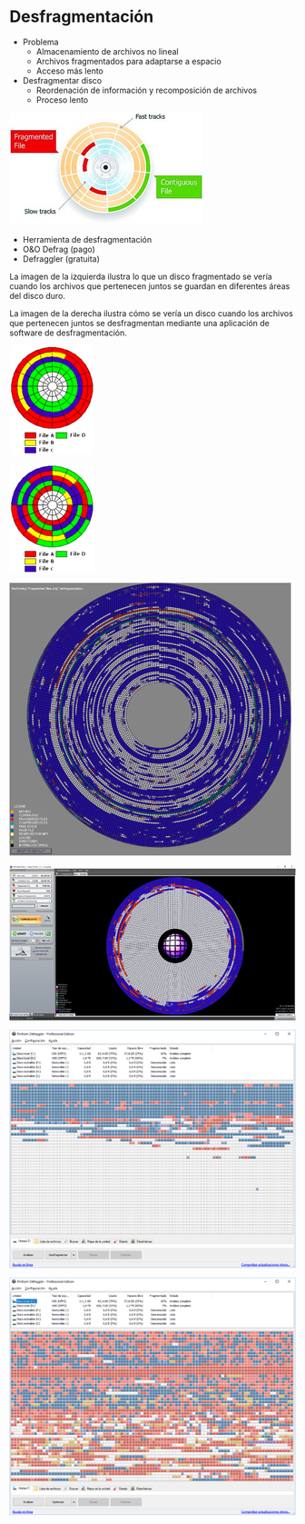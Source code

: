 # Desfragmentación

* Problema
  * Almacenamiento de archivos no lineal
  * Archivos fragmentados para adaptarse a espacio
  * Acceso más lento
* Desfragmentar disco
  * Reordenación de información y recomposición de archivos
  * Proceso lento

![imagen](img/5_Herramientas_de_comprobaci%C3%B3n_y_optimizaci%C3%B3n_de_soportes_de_info9.jpg)

  * Herramienta de desfragmentación
  * O&O Defrag \(pago\)
  * Defraggler \(gratuita\)

La imagen de la izquierda ilustra lo que un disco fragmentado se vería cuando los archivos que pertenecen juntos se guardan en diferentes áreas del disco duro\.

La imagen de la derecha ilustra cómo se vería un disco cuando los archivos que pertenecen juntos se desfragmentan mediante una aplicación de software de desfragmentación\.

![imagen](img/5_Herramientas_de_comprobaci%C3%B3n_y_optimizaci%C3%B3n_de_soportes_de_info10.png)

![imagen](img/5_Herramientas_de_comprobaci%C3%B3n_y_optimizaci%C3%B3n_de_soportes_de_info11.png)

![imagen](img/5_Herramientas_de_comprobaci%C3%B3n_y_optimizaci%C3%B3n_de_soportes_de_info12.png)

![imagen](img/5_Herramientas_de_comprobaci%C3%B3n_y_optimizaci%C3%B3n_de_soportes_de_info13.png)

![imagen](img/5_Herramientas_de_comprobaci%C3%B3n_y_optimizaci%C3%B3n_de_soportes_de_info14.png)

![imagen](img/5_Herramientas_de_comprobaci%C3%B3n_y_optimizaci%C3%B3n_de_soportes_de_info15.png)